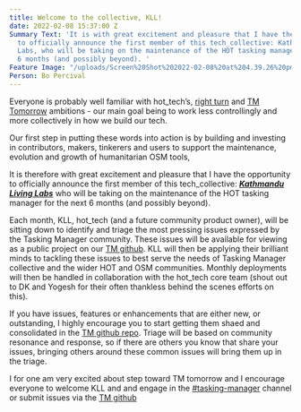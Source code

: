 ```yaml
---
title: Welcome to the collective, KLL!
date: 2022-02-08 15:37:00 Z
Summary Text: 'It is with great excitement and pleasure that I have the opportunity
  to officially announce the first member of this tech_collective: Kathmandu Living
  Labs, who will be taking on the maintenance of the HOT tasking manager for the next
  6 months (and possibly beyond). '
Feature Image: "/uploads/Screen%20Shot%202022-02-08%20at%204.39.26%20pm.png"
Person: Bo Percival
---
```


Everyone is probably well familiar with hot_tech’s, [right turn](https://docs.google.com/document/d/1ATrtqB4FbUmZN3TB1dCRXEeJI9Uvg82UWII_jxIkTEw/edit?usp=sharing)  and  [TM Tomorrow](https://docs.google.com/document/d/1tTT4oKUN34FThzbNFZKfj0lhQOMRB4uTF1n2rO1iHrc/edit?usp=sharing) ambitions - our main goal being to work less controllingly and more collectively in how we build our tech. 

Our first step in putting these words into action is by building and investing in contributors, makers, tinkerers and users to support the maintenance, evolution and growth of humanitarian OSM tools, 

It is therefore with great excitement and pleasure that I have the opportunity to officially announce the first member of this tech_collective: [___Kathmandu Living Labs___](https://www.kathmandulivinglabs.org/) who will be taking on the maintenance of the HOT tasking manager for the next 6 months (and possibly beyond). 

Each month, KLL, hot_tech (and a future community product owner), will be sitting down to identify and triage the most pressing issues expressed by the Tasking Manager community. These issues will be available for viewing as a public project on our [TM github](https://github.com/hotosm/tasking-manager).  KLL will then be applying their brilliant minds to tackling these issues to best serve the needs of Tasking Manager collective and the wider HOT and OSM communities. Monthly deployments will then be handled in collaboration with the hot_tech core team (shout out to DK and Yogesh for their often thankless behind the scenes efforts on this).

If you have issues, features or enhancements that are either new, or outstanding, I highly encourage you to start getting them shaed and consolidated in the [TM github repo](https://github.com/hotosm/tasking-manager). Triage will be based on community resonance and response, so if there are others you know that share your issues, bringing others around these common issues will bring them up in the triage. 

I for one am very excited about step toward TM tomorrow and I encourage everyone to welcome KLL and and engage in the [#tasking-manager](https://hotosm.slack.com/archives/C319P09PB) channel or submit issues via the [TM github](https://github.com/hotosm/tasking-manager)